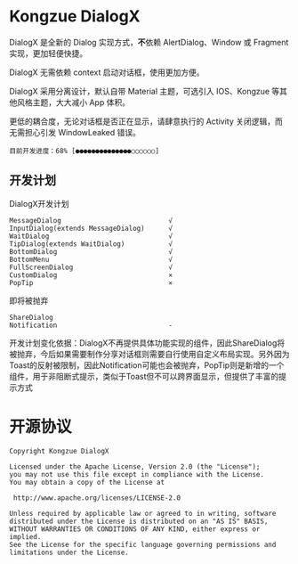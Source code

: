 # Kongzue DialogX
DialogX 是全新的 Dialog 实现方式，**不**依赖 AlertDialog、Window 或 Fragment 实现，更加轻便快捷。

DialogX 无需依赖 context 启动对话框，使用更加方便。

DialogX 采用分离设计，默认自带 Material 主题，可选引入 IOS、Kongzue 等其他风格主题，大大减小 App 体积。

更低的耦合度，无论对话框是否正在显示，请肆意执行的 Activity 关闭逻辑，而无需担心引发 WindowLeaked 错误。

```目前开发进度：68% [●●●●●●●●●●●●●●○○○○○○]```

## 开发计划

DialogX开发计划

    MessageDialog                           √
    InputDialog(extends MessageDialog)      √
    WaitDialog                              √
    TipDialog(extends WaitDialog)           √
    BottomDialog                            √
    BottomMenu                              √
    FullScreenDialog                        √
    CustomDialog                            ×
    PopTip                                  ×

即将被抛弃

    ShareDialog
    Notification                            -


开发计划变化依据：DialogX不再提供具体功能实现的组件，因此ShareDialog将被抛弃，今后如果需要制作分享对话框则需要自行使用自定义布局实现。另外因为Toast的反射被限制，因此Notification可能也会被抛弃，PopTip则是新增的一个组件，用于非阻断式提示，类似于Toast但不可以跨界面显示，但提供了丰富的提示方式

# 开源协议
```
Copyright Kongzue DialogX

Licensed under the Apache License, Version 2.0 (the "License");
you may not use this file except in compliance with the License.
You may obtain a copy of the License at

 http://www.apache.org/licenses/LICENSE-2.0

Unless required by applicable law or agreed to in writing, software
distributed under the License is distributed on an "AS IS" BASIS,
WITHOUT WARRANTIES OR CONDITIONS OF ANY KIND, either express or implied.
See the License for the specific language governing permissions and
limitations under the License.
```